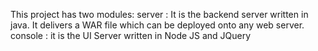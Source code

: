 This project has two modules:
server : It is the backend server written in java. It delivers a WAR file which can be deployed onto any web server.
console : it is the UI Server written in Node JS and JQuery
